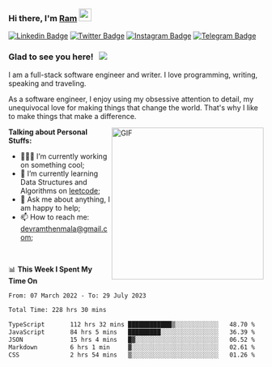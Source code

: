 ### Hi there, I'm <a href="#" target="_blank">Ram</a> <img src="https://media.giphy.com/media/hvRJCLFzcasrR4ia7z/giphy.gif" width="25" height="25">

[![Linkedin Badge](https://img.shields.io/badge/-LinkedIn-0e76a8?style=flat-square&logo=Linkedin&logoColor=white)](https://www.linkedin.com/in/ramdevengineer/)
[![Twitter Badge](https://img.shields.io/badge/-Twitter-00acee?style=flat-square&logo=Twitter&logoColor=white)](https://twitter.com/ramthenmala)
[![Instagram Badge](https://img.shields.io/badge/-Instagram-e4405f?style=flat-square&logo=Instagram&logoColor=white)](https://instagram.com/ramthenmala/)
[![Telegram Badge](https://img.shields.io/badge/-Telegram-0088cc?style=flat-square&logo=Telegram&logoColor=white)](https://t.me/ramthenmala)

### Glad to see you here! &nbsp; ![](https://visitor-badge.glitch.me/badge?page_id=ramthenmala)

I am a full-stack software engineer and writer. I love programming, writing, speaking and traveling.

As a software engineer, I enjoy using my obsessive attention to detail, my unequivocal love for making things that change the world. That's why I like to make things that make a difference.

<img align="right" alt="GIF" src="https://user-images.githubusercontent.com/4328468/157245666-f4dd5472-5b11-4727-baaf-69e90e372b69.gif?raw=true" width="300" />

**Talking about Personal Stuffs:**

- 👨🏻‍💻 I’m currently working on something cool;
- 🚀 I’m currently learning Data Structures and Algorithms on [leetcode](https://leetcode.com/ramthenmala);
- 💬 Ask me about anything, I am happy to help; 
- 📫 How to reach me: devramthenmala@gmail.com;

</br>

📊 **This Week I Spent My Time On** 
<!--START_SECTION:waka-->

```txt
From: 07 March 2022 - To: 29 July 2023

Total Time: 228 hrs 30 mins

TypeScript       112 hrs 32 mins ████████████▒░░░░░░░░░░░░   48.70 %
JavaScript       84 hrs 5 mins   █████████░░░░░░░░░░░░░░░░   36.39 %
JSON             15 hrs 4 mins   █▓░░░░░░░░░░░░░░░░░░░░░░░   06.52 %
Markdown         6 hrs 1 min     ▓░░░░░░░░░░░░░░░░░░░░░░░░   02.61 %
CSS              2 hrs 54 mins   ▒░░░░░░░░░░░░░░░░░░░░░░░░   01.26 %
```

<!--END_SECTION:waka-->


